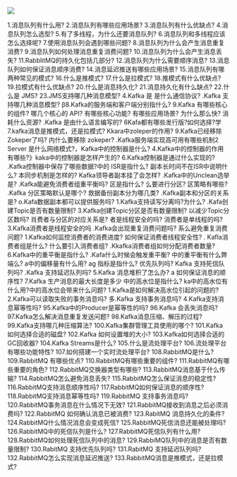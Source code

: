 

![](https://note-java.oss-cn-beijing.aliyuncs.com/img/%E5%BE%AE%E4%BF%A1%E5%9B%BE%E7%89%87_20210708093916.png)

1.消息队列有什么用?
2.消息队列有哪些应用场景?
3.消息队列有什么优缺点?
4.消息队列怎么选型?
5.有了多线程，为什么还要消息队列?
6.消息队列和多线程应该怎么选择呢?
7.使用消息队列会遇到哪些问题?
8.消息队列为什么会产生消息重复消费?
9.消息队列如何处理消息重复消费问题?
10.消息队列为什么会产生消息丢失?
11.RabblitMQ的持久化包括几部分?
12.消息队列为什么需要顺序消息?
13.消息队列如何保证消息顺序消费?
14.消息延迟推送有哪些应用场景?
15.消息队列有哪两种常见的模式?
16.什么是推模式?
17.什么是拉模式?
18.推模式有什么优缺点?
19.拉模式有什么优缺点?
20.什么是消息持久化?
21.消息持久化有什么缺点?
22.什么是 JMS?
23.JMS支持哪几种消息模型?
4.Kafka 是
是什么通信协议?
.Kafka 支持哪几种消息模型?
β8.Kafka的服务端和客户端分别指什么?
9.Kafka 有哪些核心的组件?
哪几个核心的 API?
有哪些核心功能?
有哪些应用场景?
为什么那么快?
消耗什么资源?
.Kafka 是由什么语言编写的?
6Kafa都有哪些发行版?如何选择?学7.kafka消息是推模式，还是拉模式? Kkara中zoleper的作用? 9.Kafka已经移除Zokeper了吗?
内什么要移除 zokeper?
.Kafka服务端实现高可用有哪些机制2
Server 是什么网络模式?，Kafka中的控制器是什么? 4.Kafka中的控制器的作用有哪些?》kaka中的控制器是怎样产生的? 6.Kafka控制器是通过什么实现的? .Kafka控制器中保存了哪些数据?中的 ISR是指什么?
副本长时间不在ISR中说明什么?
本同步机制是怎样的?
Kafka领导者副本挂了会怎样?
.Kafka中的Unclean选举是?
.Kafka能避免消费者组重平衡吗?
区是指什么?
么要进行分区?
区策略有哪些?
.Kafka 分区策略默认是哪个?
救据备份副本分为哪几类?
.Kafka副本和分区的关系是?
o.Kafa数据副本都可以提供服务吗? 1.Kafka支持读写分离吗?为什么? .Kafa创建Topic是否有数量限制? 3.Kafka创建Topic分区是否有数量限制?
以减少Topic分区数吗?
肖费者与分区的对应关系是?
者是线程安全的吗?
消费者是单线程的吗?
3.Kafka消费者是线程安全的吗
.Kafka会出现重复消费问题吗?
系么避免重复消费问题?
1.Kafka如何监控消费者的消费进度?
如何保证消费者线程安全性? . Kafla消费者组是什么?
什么要引入消费者组? .Kkafka消费者组如何分配消费者数量?
6.Kafka中的重平衡是指什么? .Kafa什么时候会触发重平衡?
中的重平衡有什么弊端么?
a中的偏移量有什么用?
ag 指标是指什么?
优先队列吗?
Kafka 支持死信队列吗?
.Kafka 支持延迟队列吗?
5.Kafka 消息堆积了怎么办?
a 如何保证消息的顺序性?
7.Kafka 生产消息的最大长度是多少
中的高水位是指什么? ka中的高水位有什么用?中的高水位会带来什么问题?
1.Kafka是如何解决高水位引起的问题的?
2.Kafka可以读取失败的事务消息吗?
多.Kafka 支持事务消息吗?
4.Kafka支持消息幂等性吗?
95.Kafka中的Producer是幂等性的吗?
96.Kafka 会丢失消息吗?
97.Kafka怎么解决消息重复发送问题?
98.Kafka消息压缩、解压的过程?
99.Kafka支持哪几种压缩算法?
100.Kafka集群管理工具使用的哪个?
101.Kafka 如何选择合适的磁盘?
102.Kafka 如何设置堆的大小?
103.Kafka如何选择合适的GC回收器?
104.Kafka Streams是什么?
105.什么是流处理平台?
106.流处理平台有哪些功能特性?
107.如何搭建一个实时流处理平台?
108.RabbitMQ是什么?
109.RabbitMQ 有哪些优点?
110.RabbitMQ有哪些重要的组件?
111.RabbitMQ有哪些重要的角色?
112.RabbitMQ交换器类型有哪些?
113.RabbitMQ消息基于什么传输?
114.RabbitMQ怎么避免消息丢失?
115.RabbitMQ怎么保证消息的稳定性?
116.RabbitMQ支持消息顺序性吗?
117.RabbitMQ如何保证消息的顺序性?
118.RabbitMQ支持消息幂等性吗?
119.RabbitMQ 支持事务消息吗?
120.RabbitMQ事务消息在什么情况下无效?
121.RabbitMQ接收到消息之后必须消费吗?
122.RabbitMQ 如何确认消息已被消费?
123.RabitMQ 消息持久化的条件?
124.RabbitMQ什么情况消息会变成死信?
125.RabbitMQ死信消息还能被处理吗?
126.RabbitMQ中的死信队列是什么?
127.RabbitMQ死信队列有什么用?
128.RabbitMQ如何处理死信队列中的消息?
129.RabbiMQ队列中的消息是否有数量限制?
130.RabitMQ 支持优先队列吗?
131.RabitMQ 支持延迟队列吗?
132.RabbitMQ怎么实现消息延迟推送?
133.RabbitMQ消息是推模式，还是拉模式?
